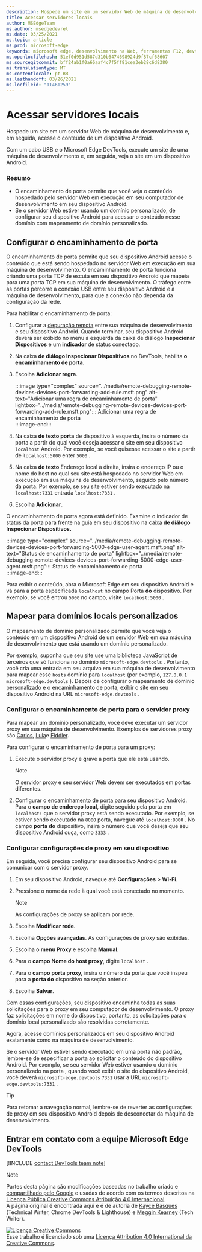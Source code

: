 ```yaml
---
description: Hospede um site em um servidor Web de máquina de desenvolvimento e acesse o conteúdo de um dispositivo Android.
title: Acessar servidores locais
author: MSEdgeTeam
ms.author: msedgedevrel
ms.date: 03/25/2021
ms.topic: article
ms.prod: microsoft-edge
keywords: microsoft edge, desenvolvimento na Web, ferramentas F12, devtools
ms.openlocfilehash: 51ef0d951d587d310b6474698924d9f87cf68607
ms.sourcegitcommit: bff24ab1f0a66aaf4c7f5ff81cea3eb28c6d8380
ms.translationtype: MT
ms.contentlocale: pt-BR
ms.lasthandoff: 03/26/2021
ms.locfileid: "11461259"
---
```

<!-- Copyright Kayce Basques 

   Licensed under the Apache License, Version 2.0 (the "License");
   you may not use this file except in compliance with the License.
   You may obtain a copy of the License at

       https://www.apache.org/licenses/LICENSE-2.0

   Unless required by applicable law or agreed to in writing, software
   distributed under the License is distributed on an "AS IS" BASIS,
   WITHOUT WARRANTIES OR CONDITIONS OF ANY KIND, either express or implied.
   See the License for the specific language governing permissions and
   limitations under the License.  -->  
# <a name="access-local-servers"></a>Acessar servidores locais  

Hospede um site em um servidor Web de máquina de desenvolvimento e, em seguida, acesse o conteúdo de um dispositivo Android.  

Com um cabo USB e o Microsoft Edge DevTools, execute um site de uma máquina de desenvolvimento e, em seguida, veja o site em um dispositivo Android.  

### <a name="summary"></a>Resumo  

*   O encaminhamento de porta permite que você veja o conteúdo hospedado pelo servidor Web em execução em seu computador de desenvolvimento em seu dispositivo Android.  
*   Se o servidor Web estiver usando um domínio personalizado, de configurar seu dispositivo Android para acessar o conteúdo nesse domínio com mapeamento de domínio personalizado.  

## <a name="set-up-port-forwarding"></a>Configurar o encaminhamento de porta  

O encaminhamento de porta permite que seu dispositivo Android acesse o conteúdo que está sendo hospedado no servidor Web em execução em sua máquina de desenvolvimento.  O encaminhamento de porta funciona criando uma porta TCP de escuta em seu dispositivo Android que mapeia para uma porta TCP em sua máquina de desenvolvimento.  O tráfego entre as portas percorre a conexão USB entre seu dispositivo Android e a máquina de desenvolvimento, para que a conexão não dependa da configuração da rede.  

Para habilitar o encaminhamento de porta:  

1.  Configurar a [depuração remota][RemoteDebuggingGettingStarted] entre sua máquina de desenvolvimento e seu dispositivo Android.  Quando terminar, seu dispositivo Android deverá ser exibido no menu à esquerda da caixa de diálogo **Inspecionar Dispositivos** e um **indicador** de status conectado.  
1.  Na caixa **de diálogo Inspecionar Dispositivos** no DevTools, habilita **o encaminhamento de porta**.  
1.  Escolha **Adicionar regra**.  
    
    :::image type="complex" source="../media/remote-debugging-remote-devices-devices-port-forwarding-add-rule.msft.png" alt-text="Adicionar uma regra de encaminhamento de porta" lightbox="../media/remote-debugging-remote-devices-devices-port-forwarding-add-rule.msft.png":::
       Adicionar uma regra de encaminhamento de porta  
    :::image-end:::  
    
1.  Na caixa **de texto porta** de dispositivo à esquerda, insira o número da porta a partir do qual você deseja acessar o site em seu dispositivo `localhost` Android.  Por exemplo, se você quisesse acessar o site a partir de `localhost:5000` enter `5000` .  
1.  Na caixa **de texto** Endereço local à direita, insira o endereço IP ou o nome do host no qual seu site está hospedado no servidor Web em execução em sua máquina de desenvolvimento, seguido pelo número da porta.  Por exemplo, se seu site estiver sendo executado na `localhost:7331` entrada `localhost:7331` .  
1.  Escolha **Adicionar**.  
    
O encaminhamento de porta agora está definido.  Examine o indicador de status da porta para frente na guia em seu dispositivo na caixa **de diálogo Inspecionar Dispositivos.**  

:::image type="complex" source="../media/remote-debugging-remote-devices-devices-port-forwarding-5000-edge-user-agent.msft.png" alt-text="Status de encaminhamento de porta" lightbox="../media/remote-debugging-remote-devices-devices-port-forwarding-5000-edge-user-agent.msft.png":::
   Status de encaminhamento de porta  
:::image-end:::  

Para exibir o conteúdo, abra o Microsoft Edge em seu dispositivo Android e vá para a porta especificada `localhost` no campo Porta **do** dispositivo.  Por exemplo, se você entrou `5000` no campo, visite `localhost:5000` .  

## <a name="map-to-custom-local-domains"></a>Mapear para domínios locais personalizados  

O mapeamento de domínio personalizado permite que você veja o conteúdo em um dispositivo Android de um servidor Web em sua máquina de desenvolvimento que está usando um domínio personalizado.  

Por exemplo, suponha que seu site use uma biblioteca JavaScript de terceiros que só funciona no domínio `microsoft-edge.devtools` .  Portanto, você cria uma entrada em seu arquivo em sua máquina de desenvolvimento para mapear esse `hosts` domínio para `localhost` \(por exemplo, `127.0.0.1 microsoft-edge.devtools` \).  Depois de configurar o mapeamento de domínio personalizado e o encaminhamento de porta, exibir o site em seu dispositivo Android na URL `microsoft-edge.devtools` .  

### <a name="set-up-port-forwarding-to-proxy-server"></a>Configurar o encaminhamento de porta para o servidor proxy  

Para mapear um domínio personalizado, você deve executar um servidor proxy em sua máquina de desenvolvimento.  Exemplos de servidores proxy são [Carlos][CharlesWebDebuggingProxy], [Lula][SquidOptimisingWebDelivery]e [Fiddler][FiddlerWebDebuggingProxy].  

Para configurar o encaminhamento de porta para um proxy:  

1.  Execute o servidor proxy e grave a porta que ele está usando.  
    
    > [!NOTE]
    > O servidor proxy e seu servidor Web devem ser executados em portas diferentes.  
    
1.  Configurar o [encaminhamento de porta para](#set-up-port-forwarding) seu dispositivo Android.  Para o **campo de endereço local,** digite seguido pela porta em `localhost:` que o servidor proxy está sendo executado.  Por exemplo, se estiver sendo executado na `8000` porta, navegue até `localhost:8000` .  No campo **porta do** dispositivo, insira o número que você deseja que seu dispositivo Android ouça, como `3333` .  
    
### <a name="configure-proxy-settings-on-your-device"></a>Configurar configurações de proxy em seu dispositivo  

Em seguida, você precisa configurar seu dispositivo Android para se comunicar com o servidor proxy.  

1.  Em seu dispositivo Android, navegue até **Configurações**  >  **Wi-Fi**.  
1.  Pressione o nome da rede à qual você está conectado no momento.  
    
    > [!NOTE]
    > As configurações de proxy se aplicam por rede.  
    
1.  Escolha **Modificar rede**.  
1.  Escolha **Opções avançadas**.  As configurações de proxy são exibidas.  
1.  Escolha o **menu Proxy** e escolha **Manual**.  
1.  Para o **campo Nome do host proxy,** digite `localhost` .  
1.  Para o **campo porta proxy,** insira o número da porta que você inspeu para a **porta do** dispositivo na seção anterior.  
1.  Escolha **Salvar**.  
    
Com essas configurações, seu dispositivo encaminha todas as suas solicitações para o proxy em seu computador de desenvolvimento.  O proxy faz solicitações em nome do dispositivo, portanto, as solicitações para o domínio local personalizado são resolvidas corretamente.  

Agora, acesse domínios personalizados em seu dispositivo Android exatamente como na máquina de desenvolvimento.  

Se o servidor Web estiver sendo executado em uma porta não padrão, lembre-se de especificar a porta ao solicitar o conteúdo do dispositivo Android.  Por exemplo, se seu servidor Web estiver usando o domínio personalizado na porta , quando você exibir o site do dispositivo Android, você deverá `microsoft-edge.devtools` `7331` usar a URL `microsoft-edge.devtools:7331` .  

> [!TIP]
> Para retomar a navegação normal, lembre-se de reverter as configurações de proxy em seu dispositivo Android depois de desconectar da máquina de desenvolvimento.  

## <a name="getting-in-touch-with-the-microsoft-edge-devtools-team"></a>Entrar em contato com a equipe Microsoft Edge DevTools  

[!INCLUDE [contact DevTools team note](../includes/contact-devtools-team-note.md)]  

<!-- links -->  

[RemoteDebuggingGettingStarted]: ./index.md "Começar com a depuração remota de dispositivos Android | Microsoft Docs"  

[CharlesWebDebuggingProxy]: https://www.charlesproxy.com "Proxy de Depuração da Web de Carlos"  

[SquidOptimisingWebDelivery]: https://www.squid-cache.org "lula : Otimizando a Entrega da Web"  

[FiddlerWebDebuggingProxy]: https://www.telerik.com/fiddler "Fiddler - Proxy de Depuração da Web Gratuito"  

> [!NOTE]
> Partes desta página são modificações baseadas no trabalho criado e [compartilhado pelo Google][GoogleSitePolicies] e usadas de acordo com os termos descritos na [Licença Pública Creative Commons Atribuição 4.0 Internacional][CCA4IL].  
> A página original [](https://developers.google.com/web/tools/chrome-devtools/remote-debugging/local-server) é encontrada aqui e é de autoria de [Kayce Basques][KayceBasques] \(Technical Writer, Chrome DevTools \& Lighthouse\) e [Meggin Kearney][MegginKearney] \(Tech Writer\).  

[![Licença Creative Commons][CCby4Image]][CCA4IL]  
Esse trabalho é licenciado sob uma [Licença Attribution 4.0 International da Creative Commons][CCA4IL].  

[CCA4IL]: https://creativecommons.org/licenses/by/4.0  
[CCby4Image]: https://i.creativecommons.org/l/by/4.0/88x31.png  
[GoogleSitePolicies]: https://developers.google.com/terms/site-policies  
[KayceBasques]: https://developers.google.com/web/resources/contributors/kaycebasques  
[MegginKearney]: https://developers.google.com/web/resources/contributors/megginkearney  
